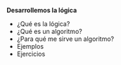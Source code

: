 **Desarrollemos la lógica**

- ¿Qué es la lógica?
- ¿Qué es un algoritmo?
- ¿Para qué me sirve un algoritmo?
- Ejemplos
- Ejercicios

